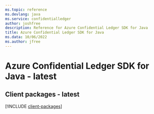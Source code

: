 ```yaml
---
ms.topic: reference
ms.devlang: java
ms.service: confidentialledger
author: joshfree
description: Reference for Azure Confidential Ledger SDK for Java
title: Azure Confidential Ledger SDK for Java
ms.data: 10/06/2022
ms.author: jfree
---
```

# Azure Confidential Ledger SDK for Java - latest

## Client packages - latest
[!INCLUDE [client-packages](confidential-ledger-client-index.md)]
